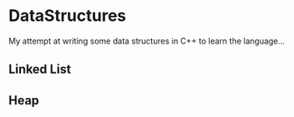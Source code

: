 # DataStructures
My attempt at writing some data structures in C++ to learn the language...

## Linked List

## Heap